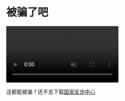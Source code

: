 # 被骗了吧
<video src="https://vdse.bdstatic.com//192d9a98d782d9c74c96f09db9378d93.mp4" autoplay controls muted>
  尝试行骗，但是失败了
</video>

这都能被骗？还不去下载[国家反诈中心](https://5years.25-rain01.top/demo.mp4)
